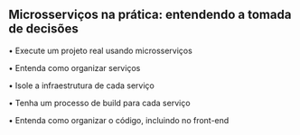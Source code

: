 ## Microsserviços na prática: entendendo a tomada de decisões

• Execute um projeto real usando microsserviços

• Entenda como organizar serviços

• Isole a infraestrutura de cada serviço

• Tenha um processo de build para cada serviço

• Entenda como organizar o código, incluindo no front-end
